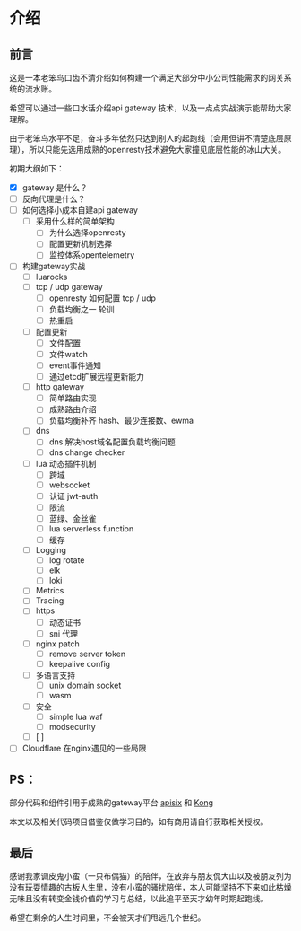 # 介绍

## 前言

这是一本老笨鸟口齿不清介绍如何构建一个满足大部分中小公司性能需求的网关系统的流水账。

希望可以通过一些口水话介绍api gateway 技术，以及一点点实战演示能帮助大家理解。

由于老笨鸟水平不足，奋斗多年依然只达到别人的起跑线（会用但讲不清楚底层原理），所以只能先选用成熟的openresty技术避免大家撞见底层性能的冰山大关。

初期大纲如下：

* [x] gateway 是什么？
* [ ] 反向代理是什么？
* [ ] 如何选择小成本自建api gateway
  * [ ] 采用什么样的简单架构
    * [ ] 为什么选择openresty
    * [ ] 配置更新机制选择
    * [ ] 监控体系opentelemetry
* [ ] 构建gateway实战
  * [ ] luarocks
  * [ ] tcp / udp gateway
    * [ ] openresty 如何配置 tcp / udp
    * [ ] 负载均衡之一 轮训
    * [ ] 热重启
  * [ ] 配置更新
    * [ ] 文件配置
    * [ ] 文件watch
    * [ ] event事件通知
    * [ ] 通过etcd扩展远程更新能力
  * [ ] http gateway
    * [ ] 简单路由实现
    * [ ] 成熟路由介绍
    * [ ] 负载均衡补齐 hash、最少连接数、ewma
  * [ ] dns
    * [ ] dns 解决host域名配置负载均衡问题
    * [ ] dns change checker
  * [ ] lua 动态插件机制
    * [ ] 跨域
    * [ ] websocket
    * [ ] 认证 jwt-auth
    * [ ] 限流
    * [ ] 蓝绿、金丝雀
    * [ ] lua serverless function
    * [ ] 缓存
  * [ ] Logging
    * [ ] log rotate
    * [ ] elk
    * [ ] loki
  * [ ] Metrics
  * [ ] Tracing
  * [ ] https
    * [ ] 动态证书
    * [ ] sni 代理
  * [ ] nginx patch
    * [ ] remove server token
    * [ ] keepalive config
  * [ ] 多语言支持
    * [ ] unix domain socket
    * [ ] wasm
  * [ ] 安全
    * [ ] simple lua waf
    * [ ] modsecurity
  * [ ] \[ ]
* [ ] Cloudflare 在nginx遇见的一些局限

## PS：

部分代码和组件引用于成熟的gateway平台 [apisix](https://apisix.apache.org/) 和 [Kong](https://konghq.com/)

本文以及相关代码项目借鉴仅做学习目的，如有商用请自行获取相关授权。

## 最后

感谢我家调皮鬼小蛮（一只布偶猫）的陪伴，在放弃与朋友侃大山以及被朋友列为没有玩耍情趣的古板人生里，没有小蛮的骚扰陪伴，本人可能坚持不下来如此枯燥无味且没有转变金钱价值的学习与总结，以此追平至天才幼年时期起跑线。

希望在剩余的人生时间里，不会被天才们甩远几个世纪。
